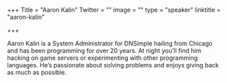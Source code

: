 +++
Title = "Aaron Kalin"
Twitter = ""
image = ""
type = "speaker"
linktitle = "aaron-kalin"

+++

Aaron Kalin is a System Administrator for DNSimple hailing from Chicago and has been programming for over 20 years. At night you’ll find him hacking on game servers or experimenting with other programming languages. He’s passionate about solving problems and enjoys giving back as much as possible.
